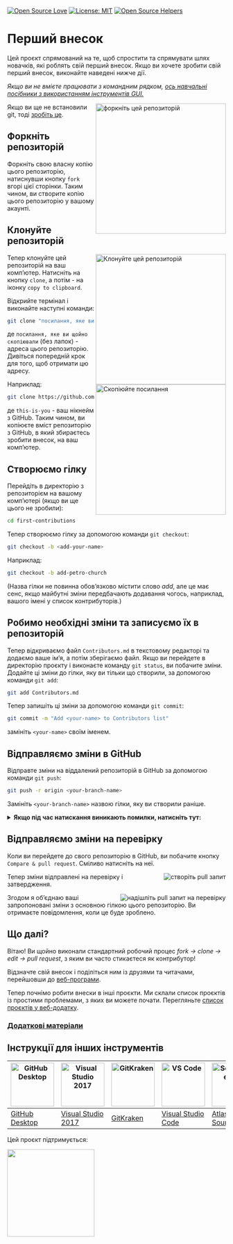[![Open Source Love](https://firstcontributions.github.io/open-source-badges/badges/open-source-v1/open-source.svg)](https://github.com/firstcontributions/open-source-badges)
[![License: MIT](https://img.shields.io/badge/License-MIT-green.svg)](https://opensource.org/licenses/MIT)
[![Open Source Helpers](https://www.codetriage.com/roshanjossey/first-contributions/badges/users.svg)](https://www.codetriage.com/roshanjossey/first-contributions)

# Перший внесок

Цей проєкт спрямований на те, щоб спростити та спрямувати шлях новачків, які роблять свій перший внесок. Якщо ви хочете зробити свій перший внесок, виконайте наведені нижче дії.

_Якщо ви не вмієте працювати з командним рядком, [ось навчальні посібники з використанням інструментів GUI.](#tutorials-using-other-tools)_

<img align="right" width="300" src="https://firstcontributions.github.io/assets/Readme/fork.png" alt="форкніть цей репозиторій" />

Якщо ви ще не встановили git, тоді [зробіть це](https://help.github.com/articles/set-up-git/).

## Форкніть репозиторій

Форкніть свою власну копію цього репозиторію, натиснувши кнопку `fork` вгорі цієї сторінки.
Таким чином, ви створите копію цього репозиторію у вашому акаунті.

## Клонуйте репозиторій

<img align="right" width="300" src="https://firstcontributions.github.io/assets/Readme/clone.png" alt="Клонуйте цей репозиторій" />

Тепер клонуйте цей репозиторій на ваш комп’ютер. Натисніть на кнопку `clone`, а потім - на іконку `copy to clipboard`.

Відкрийте термінал і виконайте наступні команди:

```bash
git clone "посилання, яке ви щойно скопіювали"
```

де `посилання, яке ви щойно скопіювали` (без лапок) - адреса цього репозиторію. Дивіться попередній крок для того, щоб отримати цю адресу.

<img align="right" width="300" src="https://firstcontributions.github.io/assets/Readme/copy-to-clipboard.png" alt="Скопіюйте посилання" />

Наприклад:
```bash
git clone https://github.com/this-is-you/first-contributions.git
```

де `this-is-you` - ваш нікнейм з GitHub. Таким чином, ви копіюєте вміст репозиторію з GitHub, в який збираєтесь зробити внесок, на ваш комп’ютер.

## Створюємо гілку

Перейдіть в директорію з репозиторієм на вашому комп’ютері (якщо ви ще цього не зробили):

```bash
cd first-contributions
```

Тепер створюємо гілку за допомогою команди `git checkout`:

```bash
git checkout -b <add-your-name>
```

Наприклад:

```bash
git checkout -b add-petro-church
```

(Назва гілки не повинна обов’язково містити слово *add*, але це має сенс, якщо майбутні зміни передбачають додавання чогось, наприклад, вашого імені у список контрибуторів.)

## Робимо необхідні зміни та записуємо їх в репозиторій

Тепер відкриваємо файл `Contributors.md` в текстовому редакторі та додаємо ваше ім’я, а потім зберігаємо файл. Якщо ви перейдете в директорію проєкту і виконаєте команду `git status`, ви побачите зміни. Додайте ці зміни до гілки, яку ви тільки що створили, за допомогою команди `git add`:

```bash
git add Contributors.md
```

Тепер запишіть ці зміни за допомогою команди `git commit`:

```bash
git commit -m "Add <your-name> to Contributors list"
```

замініть `<your-name>` своїм іменем.

## Відправляємо зміни в GitHub

Відправте зміни на віддалений репозиторій в GitHub за допомогою команди `git push`:

```bash
git push -г origin <your-branch-name>
```

Замініть `<your-branch-name>` назвою гілки, яку ви створили раніше.

<details>
<summary> <strong>Якщо під час натискання виникають помилки, натисніть тут:</strong> </summary>

- ### Authentication Error
     <pre>remote: Support for password authentication was removed on August 13, 2021. Please use a personal access token instead.
  remote: Please see https://github.blog/2020-12-15-token-authentication-requirements-for-git-operations/ for more information.
  fatal: Authentication failed for 'https://github.com/<your-username>/first-contributions.git/'</pre>
  Перейдіть до [туторіалу GitHub](https://docs.github.com/en/authentication/connecting-to-github-with-ssh/adding-a-new-ssh-key-to-your-github-account) щодо створення та налаштування ключа SSH для вашого облікового запису.

</details>

## Відправляємо зміни на перевірку

Коли ви перейдете до свого репозиторію в GitHub, ви побачите кнопку `Compare & pull request`. Сміливо натисніть на неї.

<img style="float: right;" src="https://firstcontributions.github.io/assets/Readme/compare-and-pull.png" alt="створіть pull запит" />

Тепер зміни відправлені на перевірку і затвердження.

<img style="float: right;" src="https://firstcontributions.github.io/assets/Readme/submit-pull-request.png" alt="надішліть pull запит на перевірку" />

Згодом я об’єднаю ваші запропоновані зміни з основною гілкою цього репозиторію. Ви отримаєте повідомлення, коли це буде зроблено.

## Що далі?

Вітаю! Ви щойно виконали стандартний робочий процес _fork -> clone -> edit -> pull request_, з яким ви часто стикаєтеся як контрибутор!

Відзначте свій внесок і поділіться ним із друзями та читачами, перейшовши до [веб-програми](https://firstcontributions.github.io/#social-share).

Тепер почнімо робити внески в інші проєкти. Ми склали список проєктів із простими проблемами, з яких ви можете почати. Перегляньте [список проєктів у веб-додатку](https://firstcontributions.github.io/#project-list).

### [Додаткові матеріали](additional-material/git_workflow_scenarios/additional-material.md)

## Інструкції для інших інструментів

| <a href="../gui-tool-tutorials/github-desktop-tutorial.md"><img alt="GitHub Desktop" src="https://desktop.github.com/images/desktop-icon.svg" width="100"></a> | <a href="../gui-tool-tutorials/github-windows-vs2017-tutorial.md"><img alt="Visual Studio 2017" src="https://upload.wikimedia.org/wikipedia/commons/c/cd/Visual_Studio_2017_Logo.svg" width="100"></a> | <a href="../gui-tool-tutorials/gitkraken-tutorial.md"><img alt="GitKraken" src="https://firstcontributions.github.io/assets/gui-tool-tutorials/gitkraken-tutorial/gk-icon.png" width="100"></a> | <a href="../gui-tool-tutorials/github-windows-vs-code-tutorial.md"><img alt="VS Code" src="https://upload.wikimedia.org/wikipedia/commons/1/1c/Visual_Studio_Code_1.35_icon.png" width=100></a> | <a href="../gui-tool-tutorials/sourcetree-macos-tutorial.md"><img alt="Sourcetree App" src="https://wac-cdn.atlassian.com/dam/jcr:81b15cde-be2e-4f4a-8af7-9436f4a1b431/Sourcetree-icon-blue.svg" width=100></a> | <a href="../gui-tool-tutorials/github-windows-intellij-tutorial.md"><img alt="IntelliJ IDEA" src="https://upload.wikimedia.org/wikipedia/commons/thumb/9/9c/IntelliJ_IDEA_Icon.svg/512px-IntelliJ_IDEA_Icon.svg.png" width=100></a> |
| --- | --- | --- | --- | --- | --- |
| [GitHub Desktop](../gui-tool-tutorials/github-desktop-tutorial.md) | [Visual Studio 2017](../gui-tool-tutorials/github-windows-vs2017-tutorial.md) | [GitKraken](../gui-tool-tutorials/gitkraken-tutorial.md) | [Visual Studio Code](../gui-tool-tutorials/github-windows-vs-code-tutorial.md) | [Atlassian Sourcetree](../gui-tool-tutorials/sourcetree-macos-tutorial.md) | [IntelliJ IDEA](../gui-tool-tutorials/github-windows-intellij-tutorial.md) |

<p>Цей проєкт підтримується:</p>
<p>
  <a href="https://www.digitalocean.com/">
    <img src="https://opensource.nyc3.cdn.digitaloceanspaces.com/attribution/assets/SVG/DO_Logo_horizontal_blue.svg" width="201px">
  </a>
</p>
